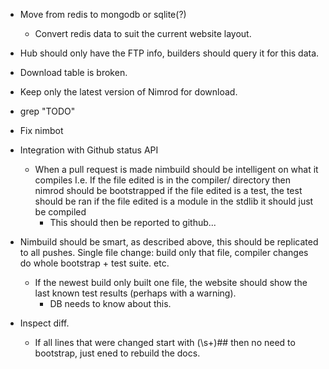 * Move from redis to mongodb or sqlite(?)
  * Convert redis data to suit the current website layout.
* Hub should only have the FTP info, builders should query it for this data.
* Download table is broken.
* Keep only the latest version of Nimrod for download.
* grep "TODO"
* Fix nimbot
* Integration with Github status API
  * When a pull request is made nimbuild should be intelligent on what it compiles
    I.e. If the file edited is in the compiler/ directory then nimrod should be bootstrapped
    if the file edited is a test, the test should be ran
    if the file edited is a module in the stdlib it should just be compiled
    * This should then be reported to github...

* Nimbuild should be smart, as described above, this should be replicated to
  all pushes. Single file change: build only that file, compiler changes do whole bootstrap + test suite.
  etc.
  * If the newest build only built one file, the website should show the last known test results (perhaps with a warning).
    * DB needs to know about this.

* Inspect diff.
  * If all lines that were changed start with (\s+)## then no need to bootstrap,
    just ened to rebuild the docs.